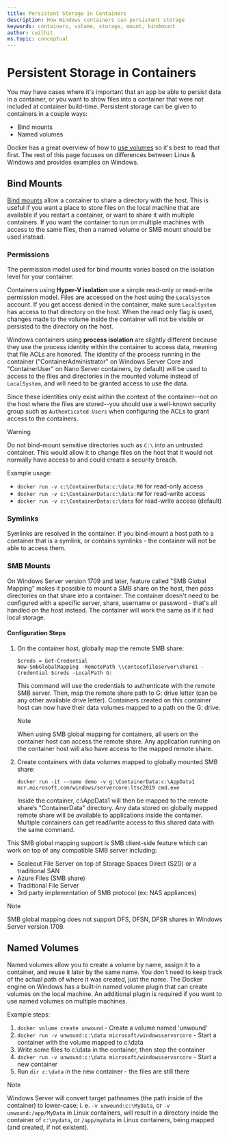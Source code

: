 ```yaml
---
title: Persistent Storage in Containers
description: How Windows containers can persistent storage
keywords: containers, volume, storage, mount, bindmount
author: cwilhit
ms.topic: conceptual
---
```


# Persistent Storage in Containers

<!-- Great diagram would be great! -->

You may have cases where it's important that an app be able to persist data in a container, or you want to show files into a container that were not included at container build-time. Persistent storage can be given to containers in a couple ways:

- Bind mounts
- Named volumes

Docker has a great overview of how to [use volumes](https://docs.docker.com/engine/admin/volumes/volumes/) so it's best to read that first. The rest of this page focuses on differences between Linux & Windows and provides examples on Windows.

## Bind Mounts

[Bind mounts](https://docs.docker.com/engine/admin/volumes/bind-mounts/) allow a container to share a directory with the host. This is useful if you want a place to store files on the local machine that are available if you restart a container, or want to share it with multiple containers. If you want the container to run on multiple machines with access to the same files, then a named volume or SMB mount should be used instead.

### Permissions

The permission model used for bind mounts varies based on the isolation level for your container.

Containers using **Hyper-V isolation** use a simple read-only or read-write permission model. Files are accessed on the host using the `LocalSystem` account. If you get access denied in the container, make sure `LocalSystem` has access to that directory on the host. When the read only flag is used, changes made to the volume inside the container will not be visible or persisted to the directory on the host.

Windows containers using **process isolation** are slightly different because they use the process identity within the container to access data, meaning that file ACLs are honored. The identity of the process running in the container ("ContainerAdministrator" on Windows Server Core and "ContainerUser" on Nano Server containers, by default) will be used to access to the files and directories in the mounted volume instead of `LocalSystem`, and will need to be granted access to use the data.

Since these identities only exist within the context of the container--not on the host where the files are stored--you should use a well-known security group such as `Authenticated Users` when configuring the ACLs to grant access to the containers.

> [!WARNING]
> Do not bind-mount sensitive directories such as `C:\` into an untrusted container. This would allow it to change files on the host that it would not normally have access to and could create a security breach.

Example usage:

- `docker run -v c:\ContainerData:c:\data:RO` for read-only access
- `docker run -v c:\ContainerData:c:\data:RW` for read-write access
- `docker run -v c:\ContainerData:c:\data` for read-write access (default)

### Symlinks

Symlinks are resolved in the container. If you bind-mount a host path to a container that is a symlink, or contains symlinks - the container will not be able to access them.

### SMB Mounts

On Windows Server version 1709 and later, feature called "SMB Global Mapping" makes it possible to mount a SMB share on the host, then pass directories on that share into a container. The container doesn't need to be configured with a specific server, share, username or password - that's all handled on the host instead. The container will work the same as if it had local storage.

#### Configuration Steps

1. On the container host, globally map the remote SMB share:
    ```
    $creds = Get-Credential
    New-SmbGlobalMapping -RemotePath \\contosofileserver\share1 -Credential $creds -LocalPath G:
    ```
    This command will use the credentials to authenticate with the remote SMB server. Then, map the remote share path to G: drive letter (can be any other available drive letter). Containers created on this container host can now have their data volumes mapped to a path on the G: drive.

    > [!NOTE]
    > When using SMB global mapping for containers, all users on the container host can access the remote share. Any application running on the container host will also have access to the mapped remote share.

1. Create containers with data volumes mapped to globally mounted SMB share:
   ```
   docker run -it --name demo -v g:\ContainerData:c:\AppData1 mcr.microsoft.com/windows/servercore:ltsc2019 cmd.exe
   ```
    Inside the container, c:\AppData1 will then be mapped to the remote share’s "ContainerData" directory. Any data stored on globally mapped remote share will be available to applications inside the container. Multiple containers can get read/write access to this shared data with the same command.

This SMB global mapping support is SMB client-side feature which can work on top of any compatible SMB server including:

- Scaleout File Server on top of Storage Spaces Direct (S2D) or a traditional SAN
- Azure Files (SMB share)
- Traditional File Server
- 3rd party implementation of SMB protocol (ex: NAS appliances)

> [!NOTE]
> SMB global mapping does not support DFS, DFSN, DFSR shares in Windows Server version 1709.

## Named Volumes

Named volumes allow you to create a volume by name, assign it to a container, and reuse it later by the same name. You don't need to keep track of the actual path of where it was created, just the name. The Docker engine on Windows has a built-in named volume plugin that can create volumes on the local machine. An additional plugin is required if you want to use named volumes on multiple machines.

Example steps:

1. `docker volume create unwound` - Create a volume named 'unwound'
2. `docker run -v unwound:c:\data microsoft/windowsservercore` - Start a container with the volume mapped to c:\data
3. Write some files to c:\data in the container, then stop the container
4. `docker run -v unwound:c:\data microsoft/windowsservercore` - Start a new container
5. Run `dir c:\data` in the new container - the files are still there

> [!NOTE]
> Windows Server will convert target pathnames (the path inside of the container) to lower-case; i. e. `-v unwound:c:\MyData`, or `-v unwound:/app/MyData` in Linux containers, will result in a directory inside the container of `c:\mydata`, or `/app/mydata` in Linux containers, being mapped (and created, if not existent).
